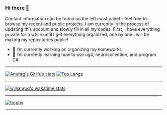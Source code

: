 ### Hi there 👋
Contact information can be found on the left most panel - feel free to browse my recent and public projects.
I am currently in the process of updating this account and slowly fill in all my codes. First, I have everything private for a while until I get everything organized, one by one I will be making my repositories public!
- 🔭 I’m currently working on organizing my homeworks
- 🌱 I’m currently learning how to use ug4, neurocollection, and program C#

___
[![Anurag's GitHub stats](https://github-readme-stats.vercel.app/api?username=jarosado0911)](https://github.com/anuraghazra/github-readme-stats)
[![Top Langs](https://github-readme-stats.vercel.app/api/top-langs/?username=jarosado0911&langs_count=8)](https://github.com/anuraghazra/github-readme-stats)
___
[![willianrod's wakatime stats](https://github-readme-stats.vercel.app/api/wakatime?username=jarosado0911)](https://github.com/anuraghazra/github-readme-stats)
___
[![trophy](https://github-profile-trophy.vercel.app/?username=jarosado0911&theme=monokai&row=1&column=7)](https://github.com/jarosado0911?tab=repositories&q=&type=source&language=)
___

<!--
**jarosado0911/jarosado0911** is a ✨ _special_ ✨ repository because its `README.md` (this file) appears on your GitHub profile.

Here are some ideas to get you started:

- 🔭 I’m currently working on ...
- 🌱 I’m currently learning ...
- 👯 I’m looking to collaborate on ...
- 🤔 I’m looking for help with ...
- 💬 Ask me about ...
- 📫 How to reach me: ...
- 😄 Pronouns: ...
- ⚡ Fun fact: ...
-->
